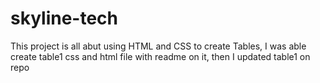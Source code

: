 # skyline-tech
This project is all abut using HTML and CSS to create Tables, I was able create table1 css and html file with readme on it, then I updated table1 on repo

